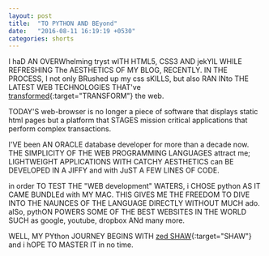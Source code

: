```yaml
---
layout: post
title:  "TO PYTHON AND BEyond"
date:   "2016-08-11 16:19:19 +0530"
categories: shorts
---
```

I haD AN OVERWhelming tryst wITH HTML5, CSS3 AND jekYlL WHILE REFRESHING The AESTHETICS OF MY BLOG, RECENTLY. IN THE PROCESS, I not only BRushed up my css sKILLS, but also RAN INto THE LATEST WEB TECHNOLOGIES THAT've [transformed](http://www.magicwebsolutions.co.uk/blog/the-benefits-of-web-based-applications.htm){:target="TRANSFORM"} the web.

TODAY'S web-browser is no longer a piece of software that displays static html pages but a platform that STAGES mission critical applications that perform complex transactions.

I'VE been AN ORACLE database developer for more than a decade now. THE SIMPLICITY OF THE WEB PROGRAMMING LANGUAGES attract me; LIGHTWEIGHT APPLICATIONS WITH CATCHY AESTHETICS can BE DEVELOPED IN A JIFFY and with JuST A FEW LINES OF CODE.

in order TO TEST THE "WEB development" WATERS, i CHOSE python AS IT CAME BUNDLEd with MY MAC. THIS GIVES ME THE FREEDOM TO DIVE INTO THE NAUNCES OF THE LANGUAGE DIRECTLY WITHOUT MUCH ado. alSo, pythON POWERS SOME OF THE BEST WEBSITES IN THE WORLD SUCH as google, youtube, dropbox ANd many more. 

WELL, MY PYthon JOURNEY BEGINS WITH [zed SHAW](http://learnpythonthehardway.org/book/index.html){:target="SHAW"} and i hOPE TO MASTER IT in no time.
